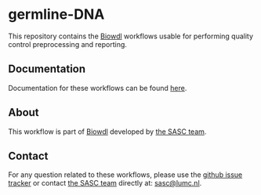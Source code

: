 # germline-DNA

This repository contains the [Biowdl](https://github.com/biowdl) 
workflows usable for performing quality control preprocessing and
reporting.

## Documentation

Documentation for these workflows can be found 
[here](https://biowdl.github.io/QC/).

## About
This workflow is part of [Biowdl](https://github.com/biowdl)
developed by [the SASC team](http://sasc.lumc.nl/). 

## Contact

<p>
  <!-- Obscure e-mail address for spammers -->
For any question related to these workflows, please use the
<a href='https://github.com/biowdl/QC/issues'>github issue tracker</a>
or contact
 <a href='http://sasc.lumc.nl/'>the SASC team</a> directly at: <a href='&#109;&#97;&#105;&#108;&#116;&#111;&#58;&#115;&#97;&#115;&#99;&#64;&#108;&#117;&#109;&#99;&#46;&#110;&#108;'>
&#115;&#97;&#115;&#99;&#64;&#108;&#117;&#109;&#99;&#46;&#110;&#108;</a>.
</p>

